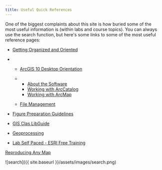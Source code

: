 ```yaml
---
title: Useful Quick References
---
```


One of the biggest complaints about this site is how buried some of the most useful information is (within labs and course topics).  You can always use the search function, but here's some links to some of the most useful reference pages:

- [Getting Organized and Oriented](http://gis.joewheaton.org/assignments/labs/lab01/getting-organized-and-oriented)

- - [ArcGIS 10 Desktop Orientation](http://gis.joewheaton.org/assignments/labs/lab01/getting-organized-and-oriented/arcgis-10-desktop-orientation)

  - - [About the Software](http://gis.joewheaton.org/assignments/labs/lab01/getting-organized-and-oriented/arcgis-10-desktop-orientation/about-the-software)
    - [Working with ArcCatalog](http://gis.joewheaton.org/assignments/labs/lab01/getting-organized-and-oriented/arcgis-10-desktop-orientation/working-with-arccatalog)
    - [Working with ArcMap](http://gis.joewheaton.org/assignments/labs/lab01/getting-organized-and-oriented/arcgis-10-desktop-orientation/working-with-arcmap)

  - [File Management](http://gis.joewheaton.org/assignments/labs/lab01/getting-organized-and-oriented/file-management)

- [Figure Preparation Guidelines](http://gis.joewheaton.org/useful-quick-references/figure-preparation-guidelines)

- [GIS Clas LibGuide](http://libguides.usu.edu/content.php?pid=176243&sid=1484011)

- [Geoprocessing](http://gis.joewheaton.org/assignments/labs/old-labs/lab_homeless)

- [Lab Self Paced - ESRI Free Training](http://gis.joewheaton.org/assignments/labs/old-labs/lab-sp-esri)

[Reproducing Any Map](http://gis.joewheaton.org/assignments/labs/old-labs/ReproduceMap)



![search]({{ site.baseurl }}/assets/images/search.png)